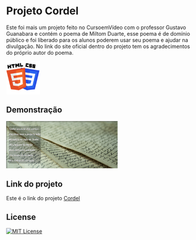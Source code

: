 # Projeto Cordel

Este foi mais um projeto feito no CursoemVídeo com o professor Gustavo Guanabara e contém o poema de Miltom Duarte, esse poema é de domínio público e foi liberado para os alunos poderem usar seu poema e ajudar na divulgação. No link do site oficial dentro do projeto tem os agradecimentos do próprio autor do poema.

<img src="imagens/HTML-CSS.png" alt="CSS-HTML" align="center" width="90">

## Demonstração

<img src="imagens/Carta.png" alt="icon" align="center" width="300"/>

## Link do projeto

Este é o link do projeto <a href= "https://anajulialeite.github.io/projeto-cordel/">Cordel</a>

## License

[![MIT License](https://img.shields.io/badge/License-MIT-%231C003F.svg)](./LICENSE)
